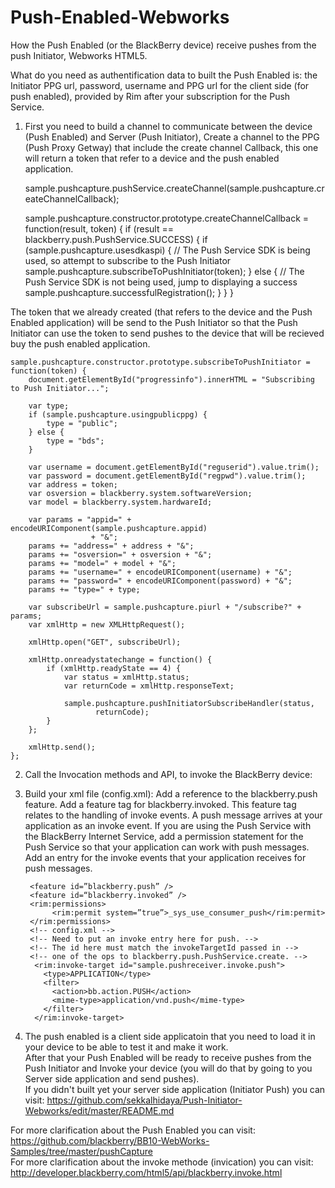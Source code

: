 Push-Enabled-Webworks
=====================

How the Push Enabled (or the BlackBerry device) receive pushes from the push Initiator, Webworks HTML5.

What do you need as authentification data to built the Push Enabled is: the Initiator PPG url, password, username and PPG url for the client side (for push enabled), provided by Rim after your subscription for the Push Service.

  1. First you need to build a channel to communicate between the device (Push Enabled) and Server (Push Initiator),
     Create a channel to the PPG (Push Proxy Getway) that include the create channel Callback, this one will return a token that refer to a device and the push enabled application. 

      sample.pushcapture.pushService.createChannel(sample.pushcapture.createChannelCallback);

      sample.pushcapture.constructor.prototype.createChannelCallback = function(result, token) {
        if (result == blackberry.push.PushService.SUCCESS) {
            if (sample.pushcapture.usesdkaspi) {
                // The Push Service SDK is being used, so attempt to subscribe to the Push Initiator
                   sample.pushcapture.subscribeToPushInitiator(token);
            } else {
                // The Push Service SDK is not being used, jump to displaying a success
                   sample.pushcapture.successfulRegistration();
            }
         }
      }
  
  
  The token that we already created (that refers to the device and the Push Enabled application) will be send to the Push Initiator so that the Push Initiator can use the token to send pushes to the device that will be recieved buy the push enabled application. 

    sample.pushcapture.constructor.prototype.subscribeToPushInitiator = function(token) {
        document.getElementById("progressinfo").innerHTML = "Subscribing to Push Initiator...";
             
        var type;
        if (sample.pushcapture.usingpublicppg) {
            type = "public";
        } else {
            type = "bds";
        }
         
        var username = document.getElementById("reguserid").value.trim();
        var password = document.getElementById("regpwd").value.trim();
        var address = token;
        var osversion = blackberry.system.softwareVersion;
        var model = blackberry.system.hardwareId;
     
        var params = "appid=" + encodeURIComponent(sample.pushcapture.appid)
                      + "&";
        params += "address=" + address + "&";
        params += "osversion=" + osversion + "&";
        params += "model=" + model + "&";
        params += "username=" + encodeURIComponent(username) + "&";
        params += "password=" + encodeURIComponent(password) + "&";
        params += "type=" + type;
     
        var subscribeUrl = sample.pushcapture.piurl + "/subscribe?" + params;
        var xmlHttp = new XMLHttpRequest();
     
        xmlHttp.open("GET", subscribeUrl);
     
        xmlHttp.onreadystatechange = function() {
            if (xmlHttp.readyState == 4) {
                var status = xmlHttp.status;
                var returnCode = xmlHttp.responseText;
     
                sample.pushcapture.pushInitiatorSubscribeHandler(status,
                       returnCode);
            }
        };
     
        xmlHttp.send();
    };
  
  2. Call the Invocation methods and API, to invoke the BlackBerry device: 
  
  
  3. Build your xml file (config.xml):
         Add a reference to the blackberry.push feature.
         Add a feature tag for blackberry.invoked. This feature tag relates to the handling of invoke events. A push message arrives at your application as an invoke event.
         If you are using the Push Service with the BlackBerry Internet Service, add a permission statement for the Push Service so that your application can work with push messages.
         Add an entry for the invoke events that your application receives for push messages.

          <feature id=”blackberry.push” />
          <feature id=“blackberry.invoked” />
          <rim:permissions>
               <rim:permit system=”true”>_sys_use_consumer_push</rim:permit>
          </rim:permissions>
          <!-- config.xml -->
          <!-- Need to put an invoke entry here for push. -->    
          <!-- The id here must match the invokeTargetId passed in -->
          <!-- one of the ops to blackberry.push.PushService.create. -->    
           <rim:invoke-target id="sample.pushreceiver.invoke.push">      
             <type>APPLICATION</type>      
             <filter>        
               <action>bb.action.PUSH</action>
               <mime-type>application/vnd.push</mime-type>      
             </filter>    
           </rim:invoke-target>
 
  
  4. The push enabled is a client side applicatoin that you need to load it in your device to be able to test it and make it work.  
     After that your Push Enabled will be ready to receive pushes from the Push Initiator and Invoke your device (you will do that by going to you Server side application and send pushes).   
     If you didn't built yet your server side application (Initiator Push) you can visit: https://github.com/sekkalhidaya/Push-Initiator-Webworks/edit/master/README.md 
    
 
For more clarification about the Push Enabled you can visit: https://github.com/blackberry/BB10-WebWorks-Samples/tree/master/pushCapture     
For more clarification about the invoke methode (invication) you can visit: http://developer.blackberry.com/html5/api/blackberry.invoke.html 
